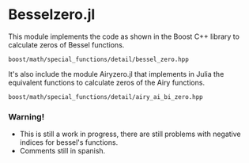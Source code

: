 # Besselzero.jl

This module implements the code as shown in the Boost C++ library to calculate zeros of Bessel functions.
    
    boost/math/special_functions/detail/bessel_zero.hpp

It's also include the module Airyzero.jl that implements in Julia the equivalent functions to calculate zeros of the Airy functions. 
    
    boost/math/special_functions/detail/airy_ai_bi_zero.hpp

### Warning!
- This is still a work in progress, there are still problems with negative indices for bessel's functions.
- Comments still in spanish.  
